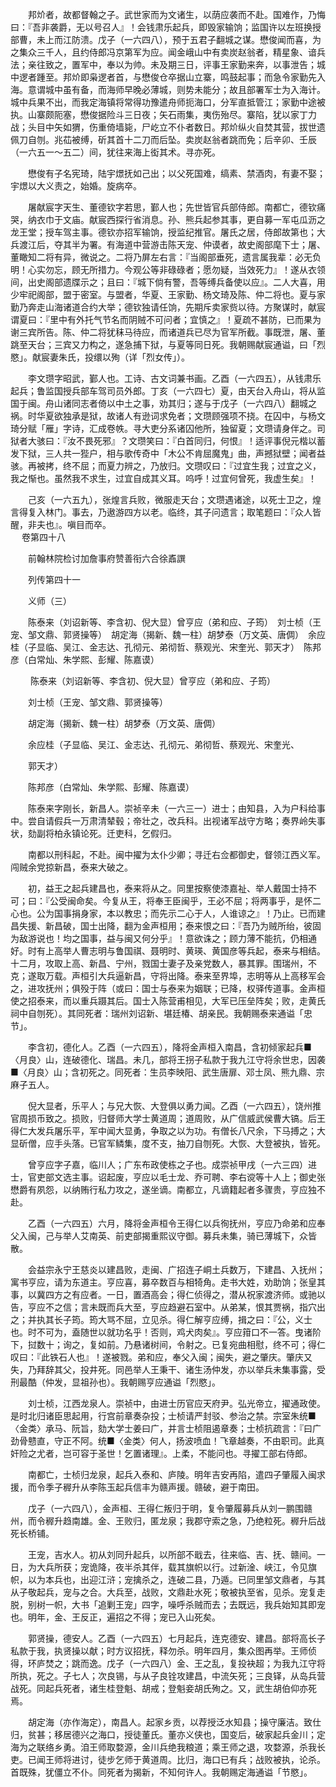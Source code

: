 <!-- { "loadSidebar": true } -->
　　邦炌者，故都督翰之子。武世家而为文诸生，以荫应袭而不赴。国难作，乃悔曰：『吾非袭爵，无以号召人』！会钱肃乐起兵，即毁家输饷；监国许以左班换授部曹，未上而江防溃。戊子（一六四八），预于五君子翻城之谋。懋俊闻而喜，为之集众三千人，且约侍郎冯京第军为应。闻金峨山中有卖炭赵翁者，精星象、谙兵法；亲往致之，置军中，奉以为帅。未及期三日，评事王家勤来奔，以事泄告；城中逻者踵至。邦炌即枭逻者首，与懋俊仓卒据山立寨，鸣鼓起事；而急令家勤先入海。意谓城中虽有备，而海师早晚必薄城，则势未能分；故且部署军士为入海计。城中兵果不出，而我定海镇将常得功豫遣舟师扼海口，分军直抵管江；家勤中途被执。山寨颇阨塞，懋俊据险斗三日夜；矢石雨集，夷伤殆尽。寨陷，犹以家丁力战；头目中矢如猬，伤重倚墙毙，尸屹立不仆者数日。邦炌纵火自焚其营，拔世遗佩刀自刎。兆苮被缚，斫其首十二刀而后坠。卖炭赵翁者跳而免；后辛卯、壬辰（一六五一～五二）间，犹往来海上衒其术。寻亦死。

　　懋俊有子名宪琦，陆宇燝抚如己出；以父死国难，缟素、禁酒肉，有妻不娶；宇燝以大义责之，始婚。旋病卒。

　　屠献宸字天生、董德钦字若思，鄞人也；先世皆官兵部侍郎。南都亡，德钦痛哭，纳衣巾于文庙。献宸西探行省消息。孙、熊兵起参其事，更自募一军屯瓜沥之龙王堂；授车驾主事。德钦亦招军输饷，授监纪推官。屠氏之居，侍郎故第也；大兵渡江后，夺其半为署。有海道中营游击陈天宠、仲谟者，故史阁部麾下士；屠、董瞰知二将有异，微说之。二将乃屏左右言：『当阁部垂死，遗言属我辈：必无负明！心实勿忘，顾无所措力。今观公等非碌碌者；愿勿疑，当效死力』！遂从衣领间，出史阁部遗牒示之；且曰：『城下倘有警，吾等缚兵备使以应』。二人大喜，用少牢祀阁部，盟于密室。与盟者，华夏、王家勤、杨文琦及陈、仲二将也。夏与家勤乃奔走山海诸道合约大举；德钦独请任饷，先期斥卖家赀以待。方聚谋时，献宸谓夏曰：『里中有外托气节名而阴贼不可问者；宜慎之』！夏疏不甚防，已而果为谢三宾所告。陈、仲二将犹秣马待应，而诸道兵已尽为官军所截。事既泄，屠、董跳至天台；三宾又力构之，遂急捕下狱，与夏等同日死。我朝赐献宸通谥，曰「烈愍」。献宸妻朱氏，投缳以殉（详「烈女传」）。

　　李文瓒字昭武，鄞人也。工诗、古文词兼书画。乙酉（一六四五），从钱肃乐起兵；鲁监国授兵部车驾司员外郎。丁亥（一六四七）夏，由天台入舟山，将从监国于闽。舟山诸同志者倚以中土之事，劝其归；遂与于戊子（一六四八）翻城之祸。时华夏欲独承是狱，故诸人有逊词求免者；文瓒顾强项不挠。在囚中，与杨文琦分赋「雁」字诗，汇成卷帙。寻大吏分系诸囚他所，独留夏；文瓒请身伴之。司狱者大骇曰：『汝不畏死邪』？文瓒笑曰：『白首同归，何恨』！适评事倪元楷以蓄发下狱，三人共一狴户，相与歌传奇中「木公不肯屈魔鬼」曲，声撼狱壁；闻者益骇。再被拷，终不屈；而夏力辨之，乃放归。文瓒叹曰：『过宜生我；过宜之义，我之惭也。虽然我不求生，过宜自成其义耳。呜呼！过宜何曾死，我虚生矣』！

　　己亥（一六五九），张煌言兵败，微服走天台；文瓒遇诸途，以死士卫之，煌言得复入林门。事去，乃遨游四方以老。临终，其子问遗言；取笔题曰：『众人皆醒，非夫也』。嗔目而卒。  
　 
卷第四十八

　　前翰林院检讨加詹事府赞善衔六合徐鼒譔

　　列传第四十一

　　义师（三）

　　陈泰来（刘诏新等、李含初、倪大显）曾亨应（弟和应、子筠）　刘士桢（王宠、邹文鼎、郭贤操等）　胡定海（揭新、魏一柱）胡梦泰（万文英、唐倜）　余应桂（子显临、吴江、金志达、孔彻元、弟彻哲、蔡观光、宋奎光、郭天才）　陈邦彦（白常灿、朱学熙、彭耀、陈嘉谟）

　　 陈泰来（刘诏新等、李含初、倪大显）曾亨应（弟和应、子筠）

　　刘士桢（王宠、邹文鼎、郭贤操等）

　　胡定海（揭新、魏一柱）胡梦泰（万文英、唐倜）

　　余应桂（子显临、吴江、金志达、孔彻元、弟彻哲、蔡观光、宋奎光、

　　郭天才）

　　陈邦彦（白常灿、朱学熙、彭耀、陈嘉谟）

　　陈泰来字刚长，新昌人。崇祯辛未（一六三一）进士；由知县，入为户科给事中。尝自请假兵一万肃清辇毂；帝壮之，改兵科。出视诸军战守方略；奏界岭失事状，劾副将柏永镇论死。迁吏科，乞假归。

　　南都以刑科起，不赴。闽中擢为太仆少卿；寻迁右佥都御史，督领江西义军。闯贼余党掠新昌，泰来大破之。

　　初，益王之起兵建昌也，泰来将从之。同里按察使漆嘉祉、举人戴国士持不可；曰：『公受闽命矣。今复从王，将奉王臣闽乎，王必不屈；将两事乎，是怀二心也。公为国事捐身家，本以教忠；而先示二心于人，人谁谅之』！乃止。已而建昌失援、新昌破，国士出降，翻为金声桓用；泰来恨之曰：『吾乃为贼所绐，彼固为敌游说也！均之国事，益与闽又何分乎』！意欲诛之；顾力薄不能抗，仍相通好。时有上高举人曹志明与鲁国祺、聂明时、黄瑛、黄国彦等兵起，泰来与相结。十二月，攻取上高、新昌、宁州，戮国士妻子及亲党数人，暴其罪。围瑞州，不克；遂取万载。声桓引大兵逼新昌，守将出降。泰来至界埠，志明等从上高移军会之，进攻抚州；俱殁于阵（或曰：国士与泰来为姻联；已降，权驿传道事。金声桓使之招泰来，而以重兵蹑其后。国士入陈营甫相见，大军已压垒阵矣；败，走黄氏祠中自刎死）。其同死者：瑞州刘诏新、堪廷椿、胡亲民。我朝赐泰来通谥「忠节」。

　　李含初，德化人。乙酉（一六四五），降将金声桓入南昌，含初倾家起兵■〈月良〉山，连破德化、瑞昌。未几，部将王拐子私款于我九江守将余世忠，因袭■〈月良〉山；含初死之。同死者：生员李映阳、武生唐扉、邓士凤、熊九鼎、宗麻子五人。

　　倪大显者，乐平人；与兄大恢、大登俱以勇力闻。乙酉（一六四五），饶州推官周损币致之。损败，归督师大学士黄道周；道周败，从广信威武侯曹大镐。后王得仁大发兵屠乐平，军中闻大显勇，争取之以为功。有僧长八尺余，下马搏之；大显斫僧，应手头落。已官军鳞集，度不支，抽刀自刎死。大恢、大登被执，皆死。

　　曾亨应字子嘉，临川人；广东布政使栋之子也。成崇祯甲戌（一六三四）进士，官吏部文选主事。诏起废，亨应以毛士龙、乔可聘、李右谠等十人上；御史张懋爵有夙怨，以纳贿行私力攻之，遂坐谪。南都立，凡谪籍起者多骤贵，亨应独不赴。

　　乙酉（一六四五）六月，降将金声桓令王得仁以兵徇抚州，亨应乃命弟和应奉父入闽，己与举人艾南英、前吏部揭重熙议守御。募兵未集，骑已薄城下，众皆散。

　　会益宗永宁王慈炎以建昌败，走闽、广招连子峒土兵数万，下建昌、入抚州；寓书亨应，请为东道主。亨应喜，募卒数百与相犄角。走书大姓，劝助饷；张皇其事，以冀四方之有应者。一日，置酒高会；得仁侦得之，潜从祝家渡济师。或驰以告，亨应不之信；言未既而兵大至，亨应趋避石室中。从弟某，恨其贾祸，指穴出之；并执其长子筠。筠大骂不屈，立见杀。得仁解亨应缚，揖之曰：『公，义士也。时不可为，盍随世以就功名乎！否则，鸡犬肉矣』。亨应箝口不一答。曳诸阶下，挝数十；询之，复如前。乃悬诸树间，令射之。已复宛曲相慰，终不可；得仁叹曰：『此铁石人也』！遂被戮。弟和应，奉父入闽；闽失，避之肇庆。肇庆又失，乃拜辞其父，投井死。同邑举人王秉干、诸生汤仲发，亦以举兵未集事露，受刑最酷（仲发，显祖孙也）。我朝赐亨应通谥「烈愍」。

　　刘士桢，江西龙泉人。崇祯中，由进士历官应天府尹。弘光帝立，擢通政使。是时北归诸臣思起用，行宫前章奏杂投；士桢请严封驳、参治之禁。宗室朱统■〈金类〉承马、阮旨，劾大学士姜曰广，并言士桢阻遏章奏；士桢抗疏言：『曰广劲骨戆直，守正不阿。统■〈金类〉何人，扬波喷血！飞章越奏，不由职司。此真奸险之尤者，岂可容于圣世！乞置诸理』。上柔，不能问也。寻擢工部右侍郎。

　　南都亡，士桢归龙泉，起兵入泰和、庐陵。明年吉安再陷，遣四子肇履入闽求援，而令季子稺升从李陈玉起兵信丰为赣声援。赣破，避于南田。

　　戊子（一六四八），金声桓、王得仁叛归于明，复令肇履募兵从刘一鹏围赣州，而令稺升趋南雄。金、王败归，匿龙泉；我郡守索之急，乃绝粒死。稺升后战死长桥铺。

　　王宠，吉水人。初从刘同升起兵，以所部不戢去，往来临、吉、抚、赣间。一日，为大兵所获；宠诡降，夜半杀其伴，载其旗帜以行。过新淦、峡江，令见旗帜，以为本兵也，出迎江浒；宠擒杀之，连破二县，乃遁。已同里邹文鼎者，与其从子敬起兵，宠与之合。大兵至，战败，文鼎赴水死；敬被执至省，见杀。宠复走脱，别树一帜，大书「追剿王宠」四字，噪呼杀贼而去；去既远，我兵始知其即宠也。明年，金、王反正，遍招之不得；宠已入山死矣。

　　郭贤操，德安人。乙酉（一六四五）七月起兵，连克德安、建昌。部将高长子私款于我，执贤操以献；时方议招抚，释勿杀。明年四月，集众图再举。王师侦得，环庐焚之；跳而逸。戊子（一六四八）金、王之乱，复投袂超；为我九江守将所执，死之。子七人；次良锡，与从子良铨攻建昌，中流矢死；三良铎，从岛兵营战死。同起兵死者，诸生桂登魁、胡戒；登魁妾胡氏殉之。又，武生胡伯仰亦死焉。

　　胡定海（亦作海定），南昌人。起家乡贡，以荐授泛水知县；操守廉洁。致仕归，贫甚；移居德兴之海口，授徒董氏。董亦义侠也，国变后，破家起兵金川；定海为之联络乡勇。洎王师取婺源，金川兵绝我粮道；乘王师之退，攻婺源，杀我长吏。已闻王师将进讨，徒步乞师于黄道周。比归，海口已有兵；战败被执，论杀。首既殊，犹僵立不仆。同死者为揭新，不知何许人。我朝赐定海通谥「节愍」。

